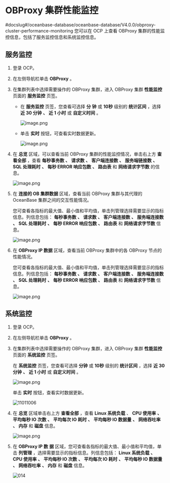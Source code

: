 # OBProxy 集群性能监控
#docslug#/oceanbase-database/oceanbase-database/V4.0.0/obproxy-cluster-performance-monitoring
您可以在 OCP 上查看 OBProxy 集群的性能监控信息，包括了服务监控信息和系统监控信息。

## 服务监控

1. 登录 OCP。

2. 在左侧导航栏单击 **OBProxy** 。

3. 在集群列表中选择需要操作的 OBProxy 集群，进入 OBProxy 集群 **性能监控** 页面的 **服务监控** 页签。

   * 在 **服务监控** 页签，您查看可选择 **分** **钟** 或 **10秒** 级别的 **统计区间** ，选择 **近 30 分钟** **、** **近 1 小时** 或 **自定义时间** 。

     ![image.png](https://help-static-aliyun-doc.aliyuncs.com/assets/img/zh-CN/2188808461/p200019.png "image.png")

   * 单击 **实时** 按钮，可查看实时数据更新。

      ![image.png](https://help-static-aliyun-doc.aliyuncs.com/assets/img/zh-CN/2188808461/p200020.png "image.png")

4. 在 **总览** 区域，可以查看当前 OBProxy 集群的性能监控情况，单击右上方 **查看全部** ，查看 **每秒事务数** **、** **请求数** **、** **客户端连接数** **、** **服务端链接数** **、** **SQL 处理耗时** **、** **每秒 ERROR 响应包数** **、** **路由表** 和 **网络请求字节数** 的信息。

   ![image.png](https://help-static-aliyun-doc.aliyuncs.com/assets/img/zh-CN/9972988061/p200021.png "image.png")

5. 在 **连接的 OB 集群数据** 区域，查看当前 OBProxy 集群与其代理的 OceanBase 集群之间的交互性能情况。

   您可查看各指标的最大值、最小值和平均值，单击列管理选择需要显示的指标信息。列信息包括： **每秒事务数** **、** **请求数** **、** **客户端连接数** **、** **服务端连接数** **、** **SQL 处理耗时** **、** **每秒 ERROR 响应包数** **、** **路由表** 和 **网络请求字节数** 信息。

   ![image.png](https://help-static-aliyun-doc.aliyuncs.com/assets/img/zh-CN/9972988061/p200022.png "image.png")

6. 在 **OBProxy IP 数据** 区域，查看当前 OBProxy 集群中的各 OBProxy 节点的性能情况。

   您可查看各指标的最大值、最小值和平均值，单击列管理选择需要显示的指标信息。列信息包括： **每秒事务数** **、** **请求数** **、** **客户端连接数** **、** **服务端连接数** **、** **SQL 处理耗时** **、** **每秒 ERROR 响应包数** **、** **路由表** 和 **网络请求字节数** 信息。

   ![image.png](https://help-static-aliyun-doc.aliyuncs.com/assets/img/zh-CN/2188808461/p200023.png "image.png")

## 系统监控

1. 登录 OCP。

2. 在左侧导航栏单击 **OBProxy** 。

3. 在集群列表中选择需要操作的 OBProxy 集群，进入 OBProxy 集群 **性能监控** 页面的 **系统监控** 页签。

   在 **系统监控** 页签，您查看可选择 **分钟** 或 **10秒** 级别的 **统计区间** ，选择 **近 30 分钟** **、** **近 1 小时** 或 **自定义时间** 。

   ![image.png](https://help-static-aliyun-doc.aliyuncs.com/assets/img/zh-CN/2188808461/p200024.png "image.png")

   单击 **实时** 按钮，查看实时数据更新。

   ![11011006](https://help-static-aliyun-doc.aliyuncs.com/assets/img/zh-CN/2168456361/p345940.png)

4. 在 **总览** 区域单击右上方 **查看全部** ，查看 **Linux 系统负载** 、 **CPU 使用率** **、** **平均每秒 IO 次数** **、** **平均每次 IO 耗时** **、** **平均每秒 IO 数据量** **、** **网络吞吐率** **、** **内存** 和 **磁盘** 信息。

   ![image.png](https://help-static-aliyun-doc.aliyuncs.com/assets/img/zh-CN/9972988061/p200026.png "image.png")

5. 在 **OBProxy IP 数** **据** 区域，您可查看各指标的最大值、最小值和平均值，单击 **列管理** ，选择需要显示的指标信息。列信息包括： **Linux 系统负载** **、** **CPU 使用率** **、** **平均每秒 IO 次数** **、** **平均每次 IO 耗时** **、** **平均每秒 IO 数据量** **、** **网络吞吐率** **、** **内存** 和 **磁盘** 信息。

   ![014](https://help-static-aliyun-doc.aliyuncs.com/assets/img/zh-CN/2188808461/p201533.png)
